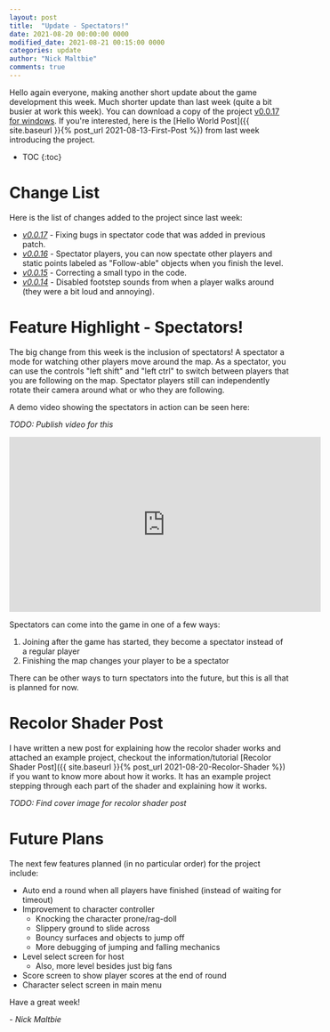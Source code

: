 ```yaml
---
layout: post
title:  "Update - Spectators!"
date: 2021-08-20 00:00:00 0000
modified_date: 2021-08-21 00:15:00 0000
categories: update
author: "Nick Maltbie"
comments: true
---
```


Hello again everyone, making another short update about the game development this week. Much shorter update than last
week (quite a bit busier at work this week). You can download a copy of the project [v0.0.17 for windows](https://drive.google.com/file/d/1ax2PGef7xrlyaPZgja3UgF7aC2Esqd4A/view?usp=sharing).
If you're interested, here is the [Hello World Post]({{ site.baseurl }}{% post_url 2021-08-13-First-Post %})
from last week introducing the project.

* TOC
{:toc}

# Change List

Here is the list of changes added to the project since last week:
* *[v0.0.17](https://github.com/nicholas-maltbie/FallingParkour/pull/20)* - Fixing bugs in spectator code that was added
  in previous patch.
* *[v0.0.16](https://github.com/nicholas-maltbie/FallingParkour/pull/18)* - Spectator players, you can now spectate
  other players and static points labeled as "Follow-able" objects when you finish the level.
* *[v0.0.15](https://github.com/nicholas-maltbie/FallingParkour/pull/17)* - Correcting a small typo in the code.
* *[v0.0.14](https://github.com/nicholas-maltbie/FallingParkour/pull/16)* - Disabled footstep sounds from when a player
  walks around (they were a bit loud and annoying).

# Feature Highlight - Spectators!

The big change from this week is the inclusion of spectators! A spectator a mode for watching other players move around
the map. As a spectator, you can use the controls "left shift" and "left ctrl" to switch between players that you are
following on the map. Spectator players still can independently rotate their camera around what or who they
are following. 

A demo video showing the spectators in action can be seen here:

_TODO: Publish video for this_
<div class="container">
<iframe width="560" height="315" src="https://www.youtube.com/embed/<spectator video>" title="YouTube video player" frameborder="0" allow="accelerometer; autoplay; clipboard-write; encrypted-media; gyroscope; picture-in-picture" allowfullscreen class="video"></iframe>
</div>

Spectators can come into the game in one of a few ways:
1. Joining after the game has started, they become a spectator instead of a regular player
2. Finishing the map changes your player to be a spectator

There can be other ways to turn spectators into the future, but this is all that is planned for now.

# Recolor Shader Post

I have written a new post for explaining how the recolor shader works and attached an example project, checkout the
information/tutorial [Recolor Shader Post]({{ site.baseurl }}{% post_url 2021-08-20-Recolor-Shader %}) if you want to
know more about how it works. It has an example project stepping through each part of the shader and explaining how it
works.

_TODO: Find cover image for recolor shader post_

# Future Plans

The next few features planned (in no particular order) for the project include:
* Auto end a round when all players have finished (instead of waiting for timeout)
* Improvement to character controller
  * Knocking the character prone/rag-doll
  * Slippery ground to slide across
  * Bouncy surfaces and objects to jump off
  * More debugging of jumping and falling mechanics
* Level select screen for host
  * Also, more level besides just big fans
* Score screen to show player scores at the end of round
* Character select screen in main menu

Have a great week!

\- _Nick Maltbie_

